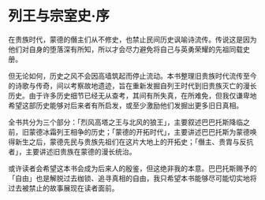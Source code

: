 # 列王与宗室史·序

在贵族时代，蒙德的僭主们从不修史，也禁止民间历史讽喻诗流传。传说这是因为他们对自身的堕落深有所知，所以才会尽力避免将自己与英勇荣耀的先祖同载史册。

但无论如何，历史之风不会因高墙筑起而停止流动。本书整理旧贵族时代流传至今的诗歌与传奇，间以考察故地遗迹，旨在重新发掘自列王时代到旧贵族灭亡的漫长历史。由于许多历史细节已经无从查考，其间有所失真，在所难免，但我仅谦卑地希望这部历史能够对后来者有所启发，或至少激励他们发掘出更多旧日真相。

全书共分为三个部分：「烈风高塔之王与北风的狼王」，主要叙述巴巴托斯降临之前，旧蒙德冰霜列王相争的历史；「蒙德的开拓时代」，主要讲述巴巴托斯为蒙德唤得新生之后，蒙德先民与贵族先祖们在这片大地上的开拓史；「僭主、贵胄与反抗者」，主要讲述旧贵族在蒙德的漫长统治。

或许读者会希望这本书会成为后来人的殷鉴，但这绝非我的本意。巴巴托斯赐予的「自由」也是解脱过去枷锁、追寻真相的自由，我只希望本书能够尽可能切实地将过去被禁止的故事展现在读者面前。